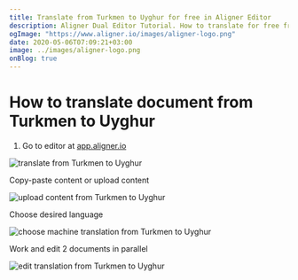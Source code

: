 ```yaml
---
title: Translate from Turkmen to Uyghur for free in Aligner Editor
description: Aligner Dual Editor Tutorial. How to translate for free from Turkmen to Uyghur. Aligner is multilingual document management platform. 
ogImage: "https://www.aligner.io/images/aligner-logo.png"
date: 2020-05-06T07:09:21+03:00
image: ../images/aligner-logo.png
onBlog: true
---
```


# How to translate document from Turkmen to Uyghur

1. Go to editor at [app.aligner.io](https://app.aligner.io "Aligner App web page")

![translate from Turkmen to Uyghur](../aligner-blank-editor.png "translate from Turkmen to Uyghur")

Copy-paste content or upload content

![upload content from Turkmen to Uyghur](../aligner-uploaded-document.png "upload content from Turkmen to Uyghur")

Choose desired language

![choose machine translation from Turkmen to Uyghur](../aligner-language-dropdown.png "choose machine translation from Turkmen to Uyghur")

Work and edit 2 documents in parallel

![edit translation from Turkmen to Uyghur](../aligner-double-sitded-editor.png "edit translation from Turkmen to Uyghur")

